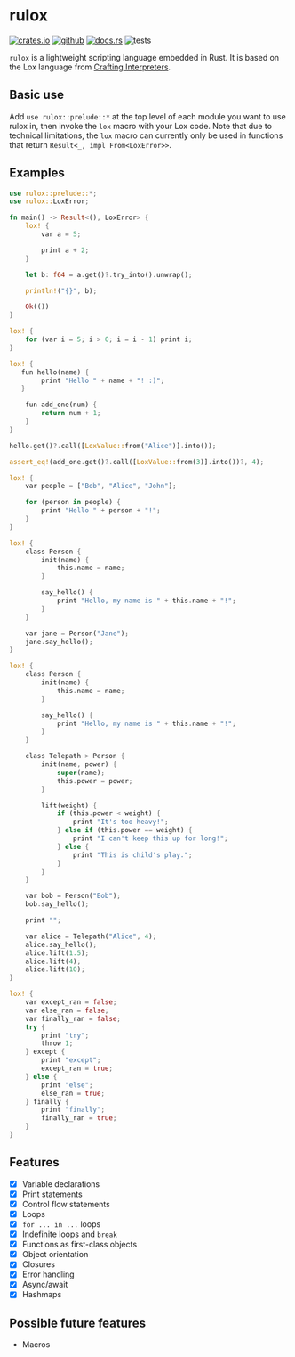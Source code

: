 # rulox

[![crates.io](https://img.shields.io/badge/crates.io-555555?logo=rust&logoColor=fc8d62)](https://crates.io/crates/rulox) 
[![github](https://img.shields.io/badge/github-555555?logo=github&logoColor=8da0cb)](https://github.com/Spartan2909/rulox)
[![docs.rs](https://img.shields.io/badge/docs.rs-555555?logo=docs.rs&logoColor=66c2a5)](https://docs.rs/rulox/latest)
![tests](https://img.shields.io/github/actions/workflow/status/Spartan2909/rulox/CI.yml?label=tests)<br />

`rulox` is a lightweight scripting language embedded in Rust. It is based on the Lox language from
[Crafting Interpreters](https://craftinginterpreters.com/).

## Basic use

Add `use rulox::prelude::*` at the top level of each module you want to use rulox in, then invoke
the `lox` macro with your Lox code. Note that due to technical limitations, the `lox` macro can
currently only be used in functions that return `Result<_, impl From<LoxError>>`.

## Examples
```rust
use rulox::prelude::*;
use rulox::LoxError;

fn main() -> Result<(), LoxError> {
    lox! {
        var a = 5;

        print a + 2;
    }

    let b: f64 = a.get()?.try_into().unwrap();

    println!("{}", b);

    Ok(())
}
```

```rust
lox! {
    for (var i = 5; i > 0; i = i - 1) print i;
}
```

```rust
lox! {
   fun hello(name) {
        print "Hello " + name + "! :)";
   }

    fun add_one(num) {
        return num + 1;
    }
}

hello.get()?.call([LoxValue::from("Alice")].into());

assert_eq!(add_one.get()?.call([LoxValue::from(3)].into())?, 4);
```

```rust
lox! {
    var people = ["Bob", "Alice", "John"];

    for (person in people) {
        print "Hello " + person + "!";
    }
}
```

```rust
lox! {
    class Person {
        init(name) {
            this.name = name;
        }

        say_hello() {
            print "Hello, my name is " + this.name + "!";
        }
    }

    var jane = Person("Jane");
    jane.say_hello();
}
```

```rust
lox! {
    class Person {
        init(name) {
            this.name = name;
        }

        say_hello() {
            print "Hello, my name is " + this.name + "!";
        }
    }

    class Telepath > Person {
        init(name, power) {
            super(name);
            this.power = power;
        }

        lift(weight) {
            if (this.power < weight) {
                print "It's too heavy!";
            } else if (this.power == weight) {
                print "I can't keep this up for long!";
            } else {
                print "This is child's play.";
            }
        }
    }

    var bob = Person("Bob");
    bob.say_hello();

    print "";

    var alice = Telepath("Alice", 4);
    alice.say_hello();
    alice.lift(1.5);
    alice.lift(4);
    alice.lift(10);
}
```

```rust
lox! {
    var except_ran = false;
    var else_ran = false;
    var finally_ran = false;
    try {
        print "try";
        throw 1;
    } except {
        print "except";
        except_ran = true;
    } else {
        print "else";
        else_ran = true;
    } finally {
        print "finally";
        finally_ran = true;
    }
}
```

## Features

- [x] Variable declarations
- [x] Print statements
- [x] Control flow statements
- [x] Loops
- [x] `for ... in ...` loops
- [x] Indefinite loops and `break`
- [x] Functions as first-class objects
- [x] Object orientation
- [x] Closures
- [x] Error handling
- [x] Async/await
- [x] Hashmaps

## Possible future features

- Macros
